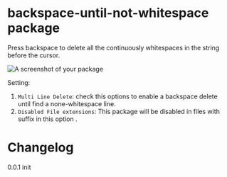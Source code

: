 # backspace-until-not-whitespace package

Press backspace to delete all the continuously whitespaces in the string before the cursor.

![A screenshot of your package](https://raw.githubusercontent.com/yubaoquan/backspace-until-not-space/master/demo.gif)

Setting:
1. `Multi Line Delete`: check this options to enable a backspace delete until find a none-whitespace line.
2. `Disabled File extensions`: This package will be disabled in files with suffix in this option .

# Changelog

0.0.1 init
